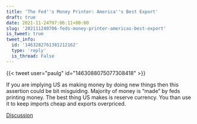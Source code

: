 ```yaml
---
title: 'The Fed''s Money Printer: America''s Best Export'
draft: true
date: 2021-11-24T07:06:11+00:00
slug: '202111240706-feds-money-printer-americas-best-export'
is_tweet: true
tweet_info:
  id: '1463282761381212162'
  type: 'reply'
  is_thread: False
---
```




{{< tweet user="paulg" id="1463088075077308418" >}}

If you are implying US as making money by doing new things then this assertion could be bit misguiding. Majority of money is “made” by feds printing money. The best thing US makes is reserve currency. You than use it to keep imports cheap and exports overpriced.

[Discussion](https://x.com/sytelus/status/1463282761381212162)
